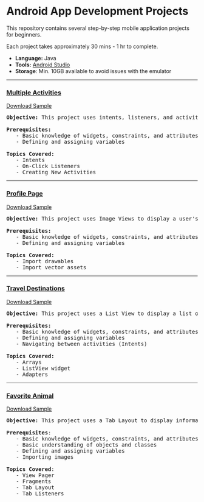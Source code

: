 # Android App Development Projects

This repository contains several step-by-step mobile application projects for beginners. 

Each project takes approximately 30 mins - 1 hr to complete.

- **Language:** Java
- **Tools:** [Android Studio](https://developer.android.com/studio)
- **Storage**: Min. 10GB available to avoid issues with the emulator

---
### [Multiple Activities](activities.md)
[Download Sample](https://drive.google.com/file/d/1tZbFbv9sdQ_nRbTTQrXC3xvVFMz5xNbk/view?usp=sharing)

<pre>
<b>Objective:</b> This project uses intents, listeners, and activities to navigate a multi-screen application. 

<b>Prerequisites:</b>
   - Basic knowledge of widgets, constraints, and attributes
   - Defining and assigning variables

<b>Topics Covered:</b>
   - Intents
   - On-Click Listeners
   - Creating New Activities
</pre>

---
### [Profile Page](images-graphics.md)
[Download Sample](https://drive.google.com/file/d/1xuu1bbjmEFRa6QSc03K89jQPv6JWVdow/view?usp=sharing)

<pre>
<b>Objective:</b> This project uses Image Views to display a user's profile page.

<b>Prerequisites:</b>
   - Basic knowledge of widgets, constraints, and attributes
   - Defining and assigning variables

<b>Topics Covered:</b>
   - Import drawables
   - Import vector assets   
</pre>

---
### [Travel Destinations](list-view.md)
[Download Sample](https://drive.google.com/file/d/13sFxDU6z2-kFfvejfSEDqdEYIX3ETCHK/view?usp=sharing)

<pre>
<b>Objective:</b> This project uses a List View to display a list of countries. 

<b>Prerequisites:</b>
   - Basic knowledge of widgets, constraints, and attributes
   - Defining and assigning variables
   - Navigating between activities (Intents)

<b>Topics Covered:</b>
   - Arrays
   - ListView widget
   - Adapters
</pre>

---

### [Favorite Animal](tab-layout.md)
[Download Sample](https://drive.google.com/file/d/1RfvZIAklRRAS7OC_oBorxx2eqODPzTqN/view?usp=sharing)

<pre>
<b>Objective:</b> This project uses a Tab Layout to display information about a particular animal. 
    
<b>Prerequisites</b>:
   - Basic knowledge of widgets, constraints, and attributes
   - Basic understanding of objects and classes
   - Defining and assigning variables
   - Importing images
    
<b>Topics Covered</b>:
   - View Pager
   - Fragments
   - Tab Layout
   - Tab Listeners    
</pre>

